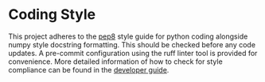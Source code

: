 # Coding Style

This project adheres to the [pep8](https://peps.python.org/pep-0008/) style guide for python coding alongside numpy style docstring formatting. This should be checked before any code updates. A pre-commit configuration using the ruff linter tool is provided for convenience. More detailed information of how to check for style compliance can be found in the [developer guide](https://github.com/stfc/alc-ux). 